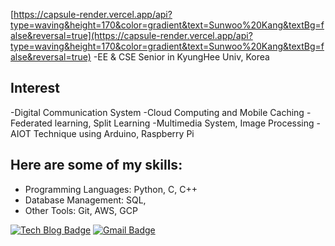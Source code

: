 [https://capsule-render.vercel.app/api?type=waving&height=170&color=gradient&text=Sunwoo%20Kang&textBg=false&reversal=true](https://capsule-render.vercel.app/api?type=waving&height=170&color=gradient&text=Sunwoo%20Kang&textBg=false&reversal=true)
-EE & CSE Senior in KyungHee Univ, Korea

## Interest
-Digital Communication System
-Cloud Computing and Mobile Caching
-Federated learning, Split Learning
-Multimedia System, Image Processing
-AIOT Technique using Arduino, Raspberry Pi

## Here are some of my skills:
- Programming Languages: Python, C, C++
- Database Management: SQL,
- Other Tools: Git, AWS, GCP

[![Tech Blog Badge](http://img.shields.io/badge/-Tech%20blog-black?style=flat-square&logo=github&link=https://sunoopy.tistory.com/)](https://sunoopy.tistory.com/)
[![Gmail Badge](https://img.shields.io/badge/Gmail-d14836?style=flat-square&logo=Gmail&logoColor=white&link=mailto:swkang.official@gmail.com)](mailto:swknag.official@gmail.com)
